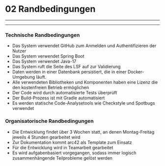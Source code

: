# 02 Randbedingungen

---
---

### Technische Randbedingungen

- Das System verwendet GitHub zum Anmelden und Authentifizieren der Nutzer
- Das System verwendet Spring Boot
- Das System verwendet Java-17
- Das System ruft die Seite des LSF auf zur Validierung
- Daten werden in einer Datenbank persistiert, die in einer Docker-Umgebung läuft.
- Alle verwendeten Bibliotheken und Komponenten haben eine Lizenz die den kostenfreien Betrieb ermöglichen
- Der Code wird durch automatisierte Tests überprüft
- Der Build-Prozess ist mit Gradle automatisiert
- Es werden statische Code-Analysetools wie Checkstyle und Spotbugs verwendet

### Organisatorische Randbedingungen

- Die Entwicklung findet über 3 Wochen statt, an denen Montag-Freitag jeweils 4 Stunden gearbeitet wird
- Zur Dokumentation kommt arc42 als Template zum Einsatz
- Für die Entwicklung wird in Teamarbeit gearbeitet
- Es wird aufgabenbasiert vorgegangen, sodass immer logisch zusammenhängende Teilprobleme gelöst werden